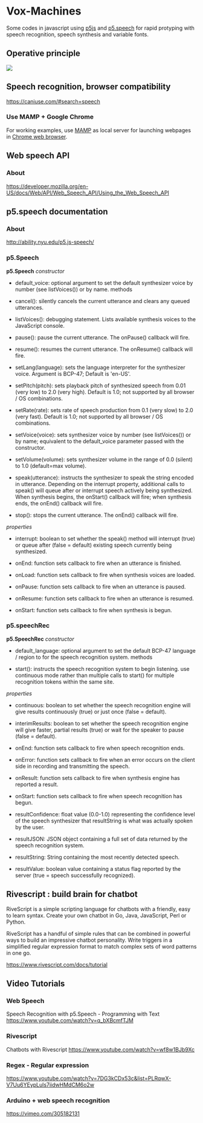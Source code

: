# Vox-Machines
Some codes in javascript using <a href="http://p5js.org" target="_parent">p5js</a> and <a href="http://ability.nyu.edu/p5.js-speech/" target="_parent">p5.speech</a> for rapid protyping with speech recognition, speech synthesis and variable fonts.

## Operative principle
<img src="https://raw.githubusercontent.com/JulienDrochon/Vox-Machines/master/operative-principle.png"/>

## Speech recognition, browser compatibility
https://caniuse.com/#search=speech

### Use MAMP + Google Chrome
For working examples, use  <a href="https://www.mamp.info" target="_parent">MAMP</a> as local server for launching webpages in <a href="https://www.google.com/chrome/" target="_parent">Chrome web browser</a>.

## Web speech API
### About
https://developer.mozilla.org/en-US/docs/Web/API/Web_Speech_API/Using_the_Web_Speech_API


## p5.speech documentation
### About
http://ability.nyu.edu/p5.js-speech/

### p5.Speech
**p5.Speech**
*constructor*

- default_voice: optional argument to set the default synthesizer voice by number (see listVoices()) or by name. 
    methods
    
- cancel(): silently cancels the current utterance and clears any queued utterances.

- listVoices(): debugging statement. Lists available synthesis voices to the JavaScript console.

- pause(): pause the current utterance. The onPause() callback will fire.

- resume(): resumes the current utterance. The onResume() callback will fire.

- setLang(language): sets the language interpreter for the synthesizer voice. Argument is BCP-47; Default is 'en-US'.

- setPitch(pitch): sets playback pitch of synthesized speech from 0.01 (very low) to 2.0 (very high). Default is 1.0; not supported by all browser / OS combinations.

- setRate(rate): sets rate of speech production from 0.1 (very slow) to 2.0 (very fast). Default is 1.0; not supported by all browser / OS combinations.

- setVoice(voice): sets synthesizer voice by number (see listVoices()) or by name; equivalent to the default_voice parameter passed with the constructor.

- setVolume(volume): sets synthesizer volume in the range of 0.0 (silent) to 1.0 (default=max volume).

- speak(utterance): instructs the synthesizer to speak the string encoded in utterance. Depending on the interrupt property, additional calls to speak() will queue after or interrupt speech actively being synthesized. When synthesis begins, the onStart() callback will fire; when synthesis ends, the onEnd() callback will fire.

- stop(): stops the current utterance. The onEnd() callback will fire. 
    
*properties*
 
- interrupt: boolean to set whether the speak() method will interrupt (true) or queue after (false = default) existing speech currently being synthesized.

- onEnd: function sets callback to fire when an utterance is finished.

- onLoad: function sets callback to fire when synthesis voices are loaded.

- onPause: function sets callback to fire when an utterance is paused.

- onResume: function sets callback to fire when an utterance is resumed.

- onStart: function sets callback to fire when synthesis is begun. 

### p5.speechRec
**p5.SpeechRec**
    *constructor*
    
- default_language: optional argument to set the default BCP-47 language / region to for the speech recognition system. 
    methods
    
- start(): instructs the speech recognition system to begin listening. use continuous mode rather than multiple calls to start() for multiple recognition tokens within the same site. 

*properties*

- continuous: boolean to set whether the speech recognition engine will give results continuously (true) or just once (false = default).

- interimResults: boolean to set whether the speech recognition engine will give faster, partial results (true) or wait for the speaker to pause (false = default).
- onEnd: function sets callback to fire when speech recognition ends.
- onError: function sets callback to fire when an error occurs on the client side in recording and transmitting the speech.
- onResult: function sets callback to fire when synthesis engine has reported a result.
-  onStart: function sets callback to fire when speech recognition has begun.
- resultConfidence: float value (0.0-1.0) representing the confidence level of the speech synthesizer that resultString is what was actually spoken by the user.
- resultJSON: JSON object containing a full set of data returned by the speech recognition system.
- resultString: String containing the most recently detected speech.
- resultValue: boolean value containing a status flag reported by the server (true = speech successfully recognized). 


## Rivescript : build brain for chatbot
RiveScript is a simple scripting language for chatbots with a friendly, easy to learn syntax.
Create your own chatbot in Go, Java, JavaScript, Perl or Python.

RiveScript has a handful of simple rules that can be combined in powerful ways to build an impressive chatbot personality. Write triggers in a simplified regular expression format to match complex sets of word patterns in one go. 

https://www.rivescript.com/docs/tutorial

## Video Tutorials
### Web Speech
Speech Recognition with p5.Speech - Programming with Text
https://www.youtube.com/watch?v=q_bXBcmfTJM

### Rivescript
Chatbots with Rivescript
https://www.youtube.com/watch?v=wf8w1BJb9Xc

### Regex - Regular expression
https://www.youtube.com/watch?v=7DG3kCDx53c&list=PLRqwX-V7Uu6YEypLuls7iidwHMdCM6o2w

### Arduino + web speech recognition
https://vimeo.com/305182131


